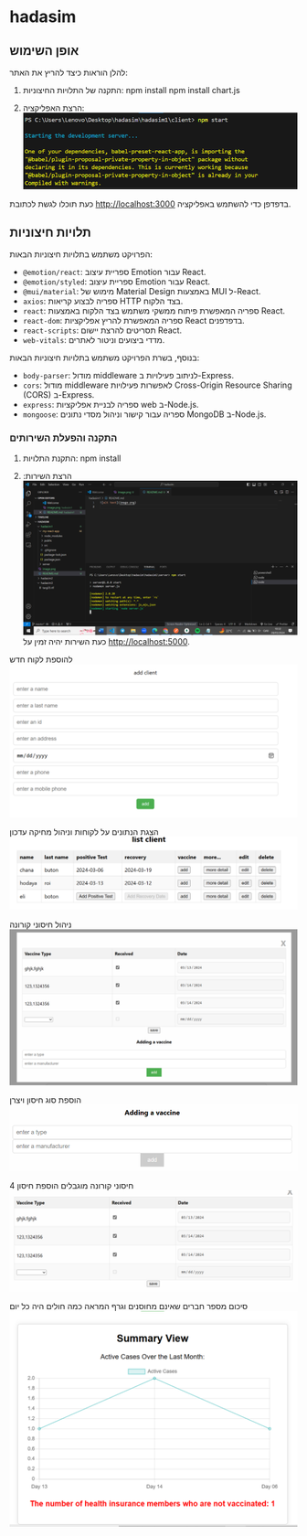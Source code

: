 # hadasim

## אופן השימוש

להלן הוראות כיצד להריץ את האתר:

1. התקנה של התלויות החיצוניות:
npm install
npm install chart.js

2. הרצת האפליקציה:
![alt text](image.png)

כעת תוכלו לגשת לכתובת [http://localhost:3000](http://localhost:3000) בדפדפן כדי להשתמש באפליקציה.


## תלויות חיצוניות

הפרויקט משתמש בתלויות חיצוניות הבאות:

- `@emotion/react`: ספריית עיצוב Emotion עבור React.
- `@emotion/styled`: ספריית עיצוב Emotion עבור React.
- `@mui/material`: מימוש של Material Design באמצעות MUI ל-React.
- `axios`: ספריה לבצוע קריאות HTTP בצד הלקוח.
- `react`: ספריה המאפשרת פיתוח ממשקי משתמש בצד הלקוח באמצעות React.
- `react-dom`: ספריה המאפשרת להריץ אפליקציות React בדפדפנים.
- `react-scripts`: תסריטים להרצת יישום React.
- `web-vitals`: מדדי ביצועים וניטור לאתרים.

בנוסף, בשרת הפרויקט משתמש בתלויות חיצוניות הבאות:

- `body-parser`: מודול middleware לניתוב פעילויות ב-Express.
- `cors`: מודול middleware לאפשרות פעילויות Cross-Origin Resource Sharing (CORS) ב-Express.
- `express`: ספריה לבניית אפליקציות web ב-Node.js.
- `mongoose`: ספריה עבור קישור וניהול מסדי נתונים MongoDB ב-Node.js.

### התקנה והפעלת השירותים

1. התקנת התלויות:
npm install


2. הרצת השירות:
![alt text](image-1.png)
כעת השירות יהיה זמין על [http://localhost:5000](http://localhost:5000).

להוספת לקוח חדש
![alt text](image-2.png)

הצגת הנתונים על לקוחות וניהול מחיקה עדכון
![alt text](image-3.png)

ניהול חיסוני קורונה
![alt text](image-4.png)

הוספת סוג חיסון ויצרן
![alt text](image-5.png)

4 חיסוני קורונה מוגבלים הוספת חיסון
![alt text](image-6.png)

סיכום מספר חברים שאינם מחוסנים וגרף המראה כמה חולים היה כל יום
![alt text](image-7.png)